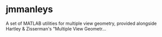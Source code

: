 # jmmanleys
A set of MATLAB utilities for multiple view geometry, provided alongside Hartley &amp; Zisserman's \"Multiple View Geometr…

